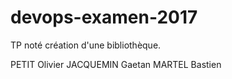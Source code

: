 # devops-examen-2017
TP noté création d'une bibliothèque.

PETIT Olivier
JACQUEMIN Gaetan
MARTEL Bastien
